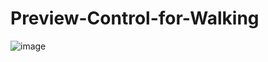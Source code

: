 # Preview-Control-for-Walking

![image](https://user-images.githubusercontent.com/5755200/48176774-ff9c6e00-e354-11e8-87d9-b0ac86a95d93.png)
